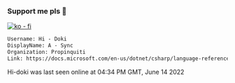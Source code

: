 ### Support me pls 🙏

[![ko - fi](https://ko-fi.com/img/githubbutton_sm.svg)](https://ko-fi.com/O5O4D6DP7)

  ```txt
  Username: Hi - Doki
  DisplayName: A - Sync
  Organization: Propinquiti
  Link: https://docs.microsoft.com/en-us/dotnet/csharp/language-reference/keywords/async
  ```       
 Hi-doki was last seen online at 04:34 PM GMT, June 14 2022